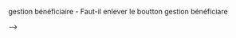 gestion bénéficiaire
    - Faut-il enlever le boutton gestion bénéficiare

<!-- 
    <!-- Google tag (gtag.js) -->
<script async src="https://www.googletagmanager.com/gtag/js?id=G-CRYFZ3RNVT"></script>
<script>
  window.dataLayer = window.dataLayer || [];
  function gtag(){dataLayer.push(arguments);}
  gtag('js', new Date());

  gtag('config', 'G-CRYFZ3RNVT');
</script> -->

 